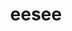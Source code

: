 ---
layout: startup_page
title: "eesee"
id: "eesee.io"
permalink: "/eeseeeesee.io03292025/"
website: "https://eesee.io/"
funding_round: "Seed, Private"
funding_amount: "$2.85M"
investors: "SevenX Ventures, Maven Capital, MetaBros, Contango Digital Assets, BasementDAO"
about: "eesee is a gamified marketplace for sellers of digital assets, offering a one-stop liquidity solution. It allows sellers to create customized drops, such as decentralized onchain raffles, to sell assets above the floor price, while buyers can participate through various tasks and earn rewards. This approach aims to tap into a new generation of digital asset participants and build a strong community."
markets: "NFT, Crypto, Web3, DeFi, Gamification, Financial Software, Cryptocurrency/Blockchain, FinTech, Mobile"
hq: "Dubai, United Arab Emirates"
founded_year: "2022"
linkedin: "https://www.linkedin.com/company/eesee-io/"
twitter: "https://twitter.com/eesee_io"
instagram: ""
facebook: "https://www.facebook.com/Eesee-61556739449396"
crunchbase: "https://www.crunchbase.com/organization/eesee"
pitchbook: "https://pitchbook.com/profiles/company/528423-67"

# SEO Optimization
meta_title: "eesee - Seed, Private Funding ($2.85M)"
meta_description: "eesee, eesee is a gamified marketplace for sellers of digital assets, offering a one-stop liquidity solution. It allows sellers to create customized drops, s..."
meta_keywords: "eesee, NFT, Crypto, Web3, DeFi, Gamification, Financial Software, Cryptocurrency/Blockchain, FinTech, Mobile, Seed, Private funding"
canonical_url: "https://pkprojectstartups.github.io/projectstartups.com/eeseeeesee.io03292025/"
---